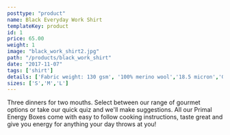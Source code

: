 ```yaml
---
posttype: "product"
name: Black Everyday Work Shirt
templateKey: product
id: 1
price: 65.00
weight: 1
image: "black_work_shirt2.jpg"
path: "/products/black_work_shirt"
date: "2017-11-07"
tags: ['shirt']
details: ['Fabric weight: 130 gsm', '100% merino wool','18.5 micron','Greg, our model, is 180lbs, 6''1" and wears a medium slim fit','Made in Shanghai','Slim Fit: Our modern, tapered fit. Also, our most popular fit.']
sizes: ['S','M','L']
---
```


<!-- ![alt text](/products/black_work_shirt/black_work_shirt.jpg) -->

Three dinners for two mouths. Select between our range of gourmet options or take our quick quiz and we'll make suggestions. All our Primal Energy Boxes come with easy to follow cooking instructions, taste great and give you energy for anything your day throws at you!
